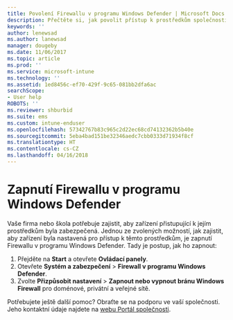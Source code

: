 ```yaml
---
title: Povolení Firewallu v programu Windows Defender | Microsoft Docs
description: Přečtěte si, jak povolit přístup k prostředkům společnosti pro zařízení s Windows 10 zapnutím brány firewall.
keywords: ''
author: lenewsad
ms.author: lanewsad
manager: dougeby
ms.date: 11/06/2017
ms.topic: article
ms.prod: ''
ms.service: microsoft-intune
ms.technology: ''
ms.assetid: 1ed8456c-ef70-429f-9c65-081bb2dfa6ac
searchScope:
- User help
ROBOTS: ''
ms.reviewer: shburbid
ms.suite: ems
ms.custom: intune-enduser
ms.openlocfilehash: 57342767b83c965c2d22ec68cd74132362b5b40e
ms.sourcegitcommit: 5eba4bad151be32346aedc7cbb0333d71934f8cf
ms.translationtype: HT
ms.contentlocale: cs-CZ
ms.lasthandoff: 04/16/2018
---
```

# <a name="turn-on-your-windows-defender-firewall"></a>Zapnutí Firewallu v programu Windows Defender

Vaše firma nebo škola potřebuje zajistit, aby zařízení přistupující k jejím prostředkům byla zabezpečená. Jednou ze zvolených možností, jak zajistit, aby zařízení byla nastavená pro přístup k těmto prostředkům, je zapnutí Firewallu v programu Windows Defender. Tady je postup, jak ho zapnout:

1. Přejděte na **Start** a otevřete **Ovládací panely**.
2. Otevřete **Systém a zabezpečení** > **Firewall v programu Windows Defender**.
3. Zvolte **Přizpůsobit nastavení** > **Zapnout nebo vypnout bránu Windows Firewall** pro doménové, privátní a veřejné sítě.

Potřebujete ještě další pomoc? Obraťte se na podporu ve vaší společnosti. Jeho kontaktní údaje najdete na [webu Portál společnosti](https://portal.manage.microsoft.com#HelpDeskDialog).
